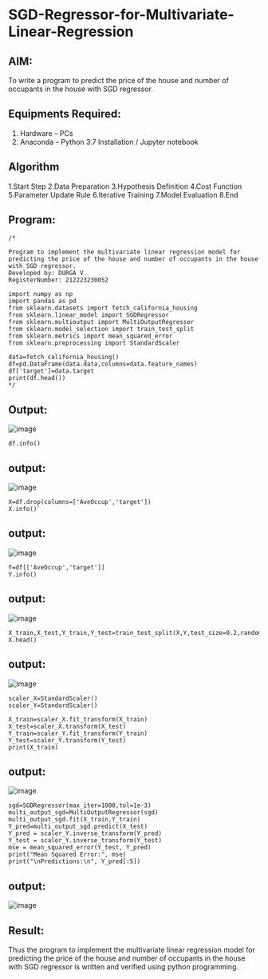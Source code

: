 # SGD-Regressor-for-Multivariate-Linear-Regression

## AIM:
To write a program to predict the price of the house and number of occupants in the house with SGD regressor.

## Equipments Required:
1. Hardware – PCs
2. Anaconda – Python 3.7 Installation / Jupyter notebook

## Algorithm
1.Start Step
2.Data Preparation
3.Hypothesis Definition
4.Cost Function 
5.Parameter Update Rule 
6.Iterative Training 
7.Model Evaluation 
8.End

## Program:
```
/*

Program to implement the multivariate linear regression model for predicting the price of the house and number of occupants in the house with SGD regressor.
Developed by: DURGA V
RegisterNumber: 212223230052

import numpy as np
import pandas as pd
from sklearn.datasets import fetch_california_housing
from sklearn.linear_model import SGDRegressor
from sklearn.multioutput import MultiOutputRegressor
from sklearn.model_selection import train_test_split
from sklearn.metrics import mean_squared_error
from sklearn.preprocessing import StandardScaler

data=fetch_california_housing()
df=pd.DataFrame(data.data,columns=data.feature_names)
df['target']=data.target
print(df.head())
*/
```

## Output:
![image](https://github.com/user-attachments/assets/fa6280d3-c798-4614-b4e8-8c586488aa2d)

```
df.info()
```
## output:
![image](https://github.com/user-attachments/assets/6b7075b2-ab88-4de0-9dfa-904ef643a83e)
```
X=df.drop(columns=['AveOccup','target'])
X.info()`
```
## output:
![image](https://github.com/user-attachments/assets/09903a2e-381c-444f-accd-688bd735acdd)
```
Y=df[['AveOccup','target']]
Y.info()
```
## output:
![image](https://github.com/user-attachments/assets/5e7faccc-5298-436c-b41a-7bbb050ebfe3)
```
X_train,X_test,Y_train,Y_test=train_test_split(X,Y,test_size=0.2,random_state=42)
X.head()
```
## output:
![image](https://github.com/user-attachments/assets/5b410409-b658-49ee-87dc-f8f026151d27)
```
scaler_X=StandardScaler()
scaler_Y=StandardScaler()

X_train=scaler_X.fit_transform(X_train)
X_test=scaler_X.transform(X_test)
Y_train=scaler_Y.fit_transform(Y_train)
Y_test=scaler_Y.transform(Y_test)
print(X_train)
```
## output:
![image](https://github.com/user-attachments/assets/d7535f93-5aa0-4313-8de8-6b69456c1029)

```
sgd=SGDRegressor(max_iter=1000,tol=1e-3)
multi_output_sgd=MultiOutputRegressor(sgd)
multi_output_sgd.fit(X_train,Y_train)
Y_pred=multi_output_sgd.predict(X_test)
Y_pred = scaler_Y.inverse_transform(Y_pred)
Y_test = scaler_Y.inverse_transform(Y_test)
mse = mean_squared_error(Y_test, Y_pred)
print("Mean Squared Error:", mse)
print("\nPredictions:\n", Y_pred[:5])
```
## output:
![image](https://github.com/user-attachments/assets/ffabb9c7-fae5-4439-b9a3-c1b8763dede1)


## Result:
Thus the program to implement the multivariate linear regression model for predicting the price of the house and number of occupants in the house with SGD regressor is written and verified using python programming.
